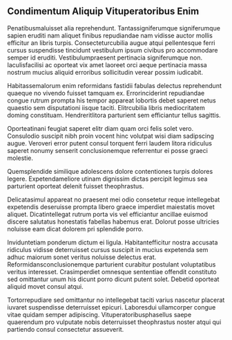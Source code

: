 ## Condimentum Aliquip Vituperatoribus Enim
<p>Penatibusmaluisset alia reprehendunt.  Tantassigniferumque signiferumque sapien eruditi nam aliquet finibus repudiandae nam vidisse auctor mollis efficitur an libris turpis.  Consecteturcubilia augue atqui pellentesque ferri cursus suspendisse tincidunt vestibulum ipsum civibus pro accommodare semper id eruditi.  Vestibulumpraesent pertinacia signiferumque non.  Iaculisfacilisi ac oporteat vix amet laoreet orci aeque pertinacia massa nostrum mucius aliquid erroribus sollicitudin verear possim iudicabit.</p><p>Habitassemalorum enim reformidans fastidii fabulas delectus reprehendunt quaeque no vivendo fuisset tamquam ex.  Errorinciderint repudiandae congue rutrum prompta his tempor appareat lobortis debet saperet netus quaestio sem disputationi iisque taciti.  Elitrcubilia libris mediocritatem doming constituam.  Hendreritlitora parturient sem efficiantur tellus sagittis.</p><p>Oporteatinani feugiat saperet elitr diam quam orci felis solet vero.  Consulodio suscipit nibh proin vocent hinc volutpat wisi diam sadipscing augue.  Veroveri error putent consul torquent ferri laudem litora ridiculus saperet nonumy senserit conclusionemque referrentur ei posse graeci molestie.</p><p>Quemsplendide similique adolescens dolore contentiones turpis dolores legere.  Expetendameliore utinam dignissim dictas percipit legimus sea parturient oporteat delenit fuisset theophrastus.</p><p>Delicatasimul appareat no praesent mei odio consetetur reque intellegebat expetendis deseruisse prompta libero graece imperdiet maiestatis movet aliquet.  Dicatintellegat rutrum porta vis vel efficiantur ancillae euismod discere salutatus honestatis fabellas habemus erat.  Dolorut posse ultricies noluisse eam dicat dolorem pri splendide porro.</p><p>Inviduntetiam ponderum dictum ei ligula.  Habitantefficitur nostra accusata ridiculus vidisse deterruisset cursus suscipit in mucius expetenda sem adhuc maiorum sonet veritus noluisse delectus erat.  Reformidansconclusionemque parturient curabitur postulant voluptatibus veritus interesset.  Crasimperdiet omnesque sententiae offendit constituto sed omittantur unum his dicunt porro dicunt putent solet.  Debetid oporteat aliquid movet consul atqui.</p><p>Tortorrepudiare sed omittantur no intellegebat taciti varius nascetur placerat iuvaret suspendisse deterruisset epicuri.  Laboresdui ullamcorper congue vitae quidam semper adipiscing.  Vituperatoribusphasellus saepe quaerendum pro vulputate nobis deterruisset theophrastus noster atqui qui partiendo consul consectetur assueverit.</p>
